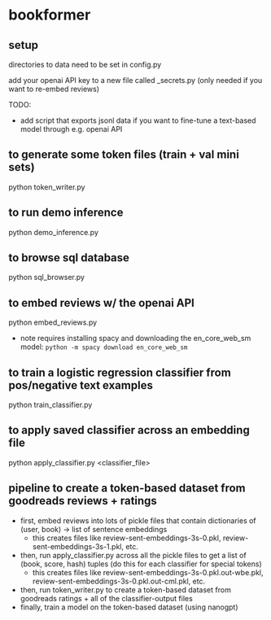 # bookformer

## setup

directories to data need to be set in config.py 

add your openai API key to a new file called _secrets.py (only needed if you want to re-embed reviews)

TODO:
* add script that exports jsonl data if you want to fine-tune a text-based model through e.g. openai API

## to generate some token files (train + val mini sets)

python token_writer.py

## to run demo inference

python demo_inference.py

## to browse sql database

python sql_browser.py

## to embed reviews w/ the openai API

python embed_reviews.py

* note requires installing spacy and downloading the en_core_web_sm model: `python -m spacy download en_core_web_sm`
## to train a logistic regression classifier from pos/negative text examples

python train_classifier.py

## to apply saved classifier across an embedding file

python apply_classifier.py <embedding file> <classifier_file> <output extension>

## pipeline to create a token-based dataset from goodreads reviews + ratings

* first, embed reviews into lots of pickle files that contain dictionaries of (user, book) -> list of sentence embeddings
   * this creates files like review-sent-embeddings-3s-0.pkl, review-sent-embeddings-3s-1.pkl, etc.
* then, run apply_classifier.py across all the pickle files to get a list of (book, score, hash) tuples (do this for each classifier for special tokens)
   * this creates files like review-sent-embeddings-3s-0.pkl.out-wbe.pkl, review-sent-embeddings-3s-0.pkl.out-cml.pkl, etc.
* then, run token_writer.py to create a token-based dataset from goodreads ratings + all of the classifier-output files
* finally, train a model on the token-based dataset (using nanogpt)